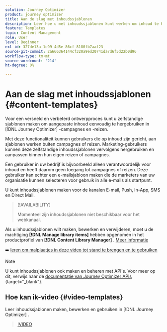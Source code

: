 ```yaml
---
solution: Journey Optimizer
product: journey optimizer
title: Aan de slag met inhoudssjablonen
description: Leer hoe u met inhoudssjablonen kunt werken om inhoud te hergebruiken in Journey Optimizer-campagnes en -reizen
feature: Templates
topic: Content Management
role: User
level: Beginner
exl-id: 327de13a-1c99-4d5e-86cf-8180fb7aaf23
source-git-commit: 2a666364144cf320a9ed20741da7d6f5d22b0d96
workflow-type: tm+mt
source-wordcount: '214'
ht-degree: 0%

---
```



# Aan de slag met inhoudssjablonen {#content-templates}

Voor een versneld en verbeterd ontwerpproces kunt u zelfstandige sjablonen maken om aangepaste inhoud eenvoudig te hergebruiken in [!DNL Journey Optimizer] -campagnes en -reizen.

Met deze functionaliteit kunnen gebruikers die op inhoud zijn gericht, aan sjablonen werken buiten campagnes of reizen. Marketing-gebruikers kunnen deze zelfstandige inhoudssjablonen vervolgens hergebruiken en aanpassen binnen hun eigen reizen of campagnes.

<!--![](../rn/assets/do-not-localize/content-template.gif)-->

Een gebruiker in uw bedrijf is bijvoorbeeld alleen verantwoordelijk voor inhoud en heeft daarom geen toegang tot campagnes of reizen. Deze gebruiker kan echter een e-mailsjabloon maken die de marketers van uw organisatie kunnen selecteren voor gebruik in alle e-mails als startpunt.

U kunt inhoudssjablonen maken voor de kanalen E-mail, Push, In-App, SMS en Direct Mail.

>[!AVAILABILITY]
>
>Momenteel zijn inhoudssjablonen niet beschikbaar voor het webkanaal.

Als u inhoudssjablonen wilt maken, bewerken en verwijderen, moet u de machtiging **[!DNL Manage library items]** hebben opgenomen in het productprofiel van **[!DNL Content Library Manager]** . [Meer informatie](../administration/ootb-product-profiles.md#content-library-manager)

➡️ [ leren om malplaatjes in deze video tot stand te brengen en te gebruiken ](#video-templates)

>[!NOTE]
>
>U kunt inhoudssjablonen ook maken en beheren met API&#39;s. Voor meer op dit, verwijs naar de [ documentatie van Journey Optimizer APIs ](https://developer.adobe.com/journey-optimizer-apis/references/content/) {target="_blank"}.

## Hoe kan ik-video {#video-templates}

Leer inhoudssjablonen maken, bewerken en gebruiken in [!DNL Journey Optimizer] .

>[!VIDEO](https://video.tv.adobe.com/v/3413743/?quality=12)

